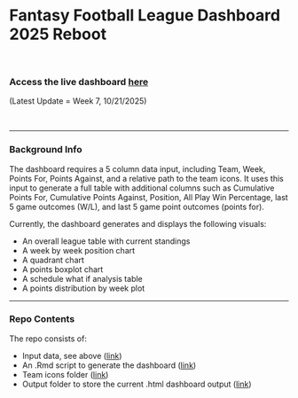 # Fantasy Football League Dashboard 2025 Reboot

<br>

### Access the live dashboard [here](https://edenaxe.github.io/FFL-Dash-2025/Output/FFL_Dash.html)
(Latest Update = Week 7, 10/21/2025)

<br> 

-------------------------------------------

### Background Info

The dashboard requires a 5 column data input, including Team, Week, Points For, Points Against, and a relative path to the team icons. It uses this input to generate a full table with additional columns such as Cumulative Points For, Cumulative Points Against, Position, All Play Win Percentage, last 5 game outcomes (W/L), and last 5 game point outcomes (points for). 

Currently, the dashboard generates and displays the following visuals: 
- An overall league table with current standings 
- A week by week position chart  
- A quadrant chart 
- A points boxplot chart
- A schedule what if analysis table
- A points distribution by week plot

-------------------------------------------

### Repo Contents

The repo consists of: 
- Input data, see above ([link](https://github.com/edenaxe/FFL-Dash-2025/blob/main/FFL_Data.xlsx))
- An .Rmd script to generate the dashboard ([link](https://github.com/edenaxe/FFL-Dash-2025/blob/main/FFL_Dash.Rmd))
- Team icons folder ([link](https://github.com/edenaxe/FFL-Dash-2025/tree/main/Team%20Icons))
- Output folder to store the current .html dashboard output ([link](https://github.com/edenaxe/FFL-Dash-2025/tree/main/Output))
